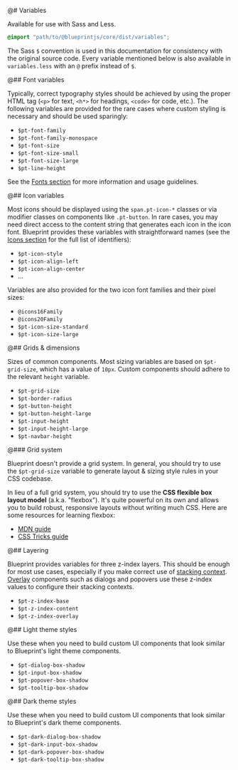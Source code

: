 @# Variables

Available for use with Sass and Less.

```css.scss
@import "path/to/@blueprintjs/core/dist/variables";
```

The Sass `$` convention is used in this documentation for consistency with the original source code.
Every variable mentioned below is also available in `variables.less` with an `@` prefix instead of `$`.

@## Font variables

Typically, correct typography styles should be achieved by using the proper HTML tag (`<p>` for
text, `<h*>` for headings, `<code>` for code, etc.). The following variables are provided for the
rare cases where custom styling is necessary and should be used sparingly:

- `$pt-font-family`
- `$pt-font-family-monospace`
- `$pt-font-size`
- `$pt-font-size-small`
- `$pt-font-size-large`
- `$pt-line-height`

See the [Fonts section](#core/typography.fonts) for more information and usage guidelines.

@## Icon variables

Most icons should be displayed using the `span.pt-icon-*` classes or via modifier classes on
components like `.pt-button`. In rare cases, you may need direct access to the content
string that generates each icon in the icon font. Blueprint provides these variables with
straightforward names (see the [Icons section](#core/icons) for the full list of identifiers):

- `$pt-icon-style`
- `$pt-icon-align-left`
- `$pt-icon-align-center`
- ...

Variables are also provided for the two icon font families and their pixel sizes:

- `@icons16Family`
- `@icons20Family`
- `$pt-icon-size-standard`
- `$pt-icon-size-large`

@## Grids & dimensions

Sizes of common components. Most sizing variables are based on `$pt-grid-size`, which has
a value of `10px`. Custom components should adhere to the relevant `height` variable.

- `$pt-grid-size`
- `$pt-border-radius`
- `$pt-button-height`
- `$pt-button-height-large`
- `$pt-input-height`
- `$pt-input-height-large`
- `$pt-navbar-height`

@### Grid system

Blueprint doesn't provide a grid system. In general, you should try to use the `$pt-grid-size`
variable to generate layout & sizing style rules in your CSS codebase.

In lieu of a full grid system, you should try to use the __CSS flexible box layout model__ (a.k.a.
"flexbox"). It's quite powerful on its own and allows you to build robust, responsive layouts
without writing much CSS. Here are some resources for learning flexbox:
- [MDN guide](https://developer.mozilla.org/en-US/docs/Web/Guide/CSS/Flexible_boxes)
- [CSS Tricks guide](https://css-tricks.com/snippets/css/a-guide-to-flexbox/)

@## Layering

Blueprint provides variables for three z-index layers. This should be enough for most use cases,
especially if you make correct use of [stacking context][MDN]. [Overlay](#core/components/overlay)
components such as dialogs and popovers use these z-index values to configure their stacking
contexts.

- `$pt-z-index-base`
- `$pt-z-index-content`
- `$pt-z-index-overlay`

[MDN]: https://developer.mozilla.org/en-US/docs/Web/CSS/CSS_Positioning/Understanding_z_index/The_stacking_context

@## Light theme styles

Use these when you need to build custom UI components that look similar to Blueprint's
light theme components.

- `$pt-dialog-box-shadow`
- `$pt-input-box-shadow`
- `$pt-popover-box-shadow`
- `$pt-tooltip-box-shadow`

@## Dark theme styles

Use these when you need to build custom UI components that look similar to Blueprint's
dark theme components.

- `$pt-dark-dialog-box-shadow`
- `$pt-dark-input-box-shadow`
- `$pt-dark-popover-box-shadow`
- `$pt-dark-tooltip-box-shadow`
